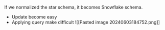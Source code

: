 If we normalized the star schema, it becomes Snowflake schema.
- Update become easy
- Applying query make difficult
![[Pasted image 20240603184752.png]]
